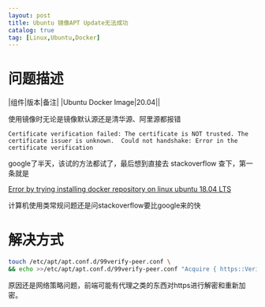 ```yaml
---
layout: post
title: Ubuntu 镜像APT Update无法成功
catalog: true
tag: [Linux,Ubuntu,Docker]
---
```


# 问题描述

|组件|版本|备注|
|Ubuntu Docker Image|20.04||

使用镜像时无论是镜像默认源还是清华源、阿里源都报错

```log
Certificate verification failed: The certificate is NOT trusted. The certificate issuer is unknown.  Could not handshake: Error in the certificate verification
```

google了半天，该试的方法都试了，最后想到直接去 stackoverflow 查下，第一条就是

[Error by trying installing docker repository on linux ubuntu 18.04 LTS](https://stackoverflow.com/questions/54901780/error-by-trying-installing-docker-repository-on-linux-ubuntu-18-04-lts)

计算机使用类常规问题还是问stackoverflow要比google来的快

# 解决方式

```bash
touch /etc/apt/apt.conf.d/99verify-peer.conf \
&& echo >>/etc/apt/apt.conf.d/99verify-peer.conf "Acquire { https::Verify-Peer false }"
```

原因还是网络策略问题，前端可能有代理之类的东西对https进行解密和重新加密。
